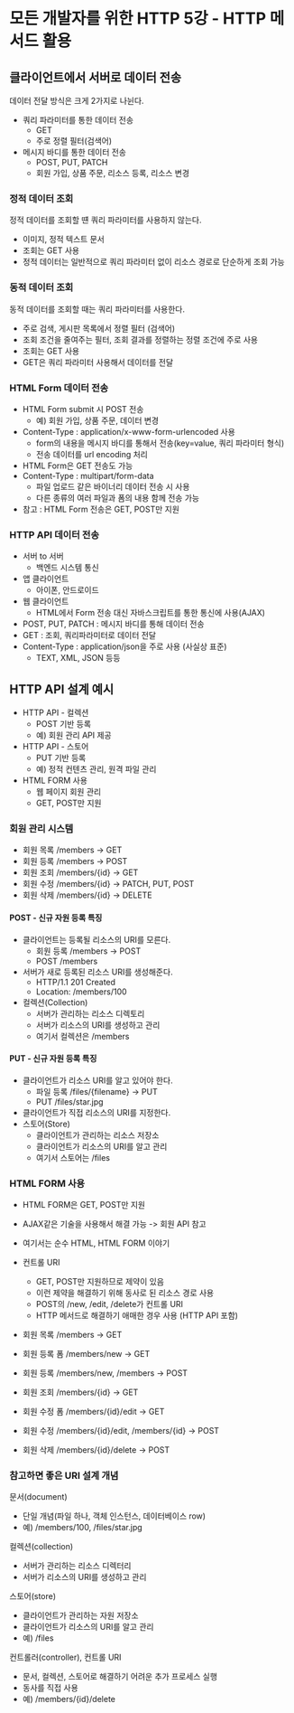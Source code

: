 # 모든 개발자를 위한 HTTP 5강 - HTTP 메서드 활용

## 클라이언트에서 서버로 데이터 전송
데이터 전달 방식은 크게 2가지로 나뉜다.
* 쿼리 파라미터를 통한 데이터 전송
	* GET
	* 주로 정렬 필터(검색어)
* 메시지 바디를 통한 데이터 전송
	* POST, PUT, PATCH
	* 회원 가입, 상품 주문, 리소스 등록, 리소스 변경

### 정적 데이터 조회
정적 데이터를 조회할 떈 쿼리 파라미터를 사용하지 않는다.
* 이미지, 정적 텍스트 문서
* 조회는 GET 사용
* 정적 데이터는 일반적으로 쿼리 파라미터 없이 리소스 경로로 단순하게 조회 가능


### 동적 데이터 조회
동적 데이터를 조회할 때는 쿼리 파라미터를 사용한다.
* 주로 검색, 게시판 목록에서 정렬 필터 (검색어)
* 조회 조건을 줄여주는 필터, 조회 결과를 정렬하는 정렬 조건에 주로 사용
* 조회는 GET 사용
* GET은 쿼리 파라미터 사용해서 데이터를 전달

### HTML Form 데이터 전송
* HTML Form submit 시 POST 전송
	* 예) 회원 가입, 상품 주문, 데이터 변경
* Content-Type : application/x-www-form-urlencoded 사용
	* form의 내용을 메시지 바디를 통해서 전송(key=value, 쿼리 파라미터 형식)
	* 전송 데이터를 url encoding 처리
* HTML Form은 GET 전송도 가능
* Content-Type : multipart/form-data
	* 파일 업로드 같은 바이너리 데이터 전송 시 사용
	* 다른 종류의 여러 파일과 폼의 내용 함께 전송 가능
* 참고 : HTML Form 전송은 GET, POST만 지원


### HTTP API 데이터 전송
* 서버 to 서버
	* 백엔드 시스템 통신
* 앱 클라이언트
	* 아이폰, 안드로이드
* 웹 클라이언트
	* HTML에서 Form 전송 대신 자바스크립트를 통한 통신에 사용(AJAX)
* POST, PUT, PATCH : 메시지 바디를 통해 데이터 전송
* GET : 조회, 쿼리파라미터로 데이터 전달
* Content-Type : application/json을 주로 사용 (사실상 표준)
	* TEXT, XML, JSON 등등


## HTTP API 설계 예시
* HTTP API - 컬렉션
	* POST 기반 등록
	* 예) 회원 관리 API 제공
* HTTP API - 스토어
	* PUT 기반 등록
	* 예) 정적 컨텐츠 관리, 원격 파일 관리
* HTML FORM 사용
	* 웹 페이지 회원 관리
	* GET, POST만 지원

### 회원 관리 시스템
* 회원 목록 /members -> GET
* 회원 등록 /members -> POST
* 회원 조회 /members/{id} -> GET
* 회원 수정 /members/{id} -> PATCH, PUT, POST
* 회원 삭제 /members/{id} -> DELETE

#### POST - 신규 자원 등록 특징
* 클라이언트는 등록될 리소스의 URI를 모른다.
	* 회원 등록 /members -> POST
	* POST /members
* 서버가 새로 등록된 리소스 URI를 생성해준다.
	* HTTP/1.1 201 Created
	* Location: /members/100
* 컬렉션(Collection)
	* 서버가 관리하는 리소스 디렉토리
	* 서버가 리소스의 URI를 생성하고 관리
	* 여기서 컬렉션은 /members

#### PUT - 신규 자원 등록 특징
* 클라이언트가 리소스 URI를 알고 있어야 한다.
	* 파일 등록 /files/{filename} -> PUT
	* PUT /files/star.jpg
* 클라이언트가 직접 리소스의 URI를 지정한다.
* 스토어(Store)
	* 클라이언트가 관리하는 리소스 저장소
	* 클라이언트가 리소스의 URI를 알고 관리
	* 여기서 스토어는 /files



### HTML FORM 사용
* HTML FORM은 GET, POST만 지원
* AJAX같은 기술을 사용해서 해결 가능 -> 회원 API 참고
* 여기서는 순수 HTML, HTML FORM 이야기
* 컨트롤 URI
	* GET, POST만 지원하므로 제약이 있음
	* 이런 제약을 해결하기 위해 동사로 된 리소스 경로 사용
	* POST의 /new, /edit, /delete가 컨트롤 URI
	* HTTP 메서드로 해결하기 애매한 경우 사용 (HTTP API 포함)

* 회원 목록 /members -> GET
* 회원 등록 폼 /members/new -> GET
* 회원 등록 /members/new, /members -> POST
* 회원 조회 /members/{id} -> GET
* 회원 수정 폼 /members/{id}/edit -> GET
* 회원 수정 /members/{id}/edit, /members/{id} -> POST
* 회원 삭제 /members/{id}/delete -> POST


### 참고하면 좋은 URI 설계 개념
문서(document)
* 단일 개념(파일 하나, 객체 인스턴스, 데이터베이스 row)
* 예) /members/100, /files/star.jpg

컬렉션(collection)
* 서버가 관리하는 리소스 디렉터리
* 서버가 리소스의 URI를 생성하고 관리

스토어(store)
* 클라이언트가 관리하는 자원 저장소
* 클라이언트가 리소스의 URI를 알고 관리
* 예) /files

컨트롤러(controller), 컨트롤 URI
* 문서, 컬렉션, 스토어로 해결하기 어려운 추가 프로세스 실행
* 동사를 직접 사용
* 예) /members/{id}/delete
